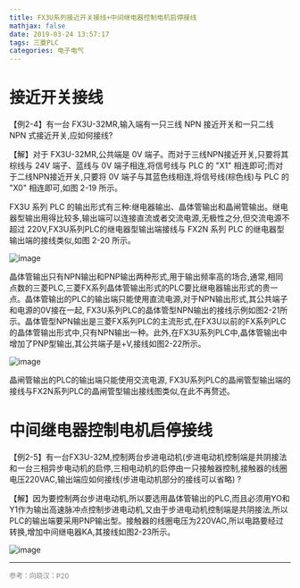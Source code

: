 ```yaml
---
title: FX3U系列接近开关接线+中间继电器控制电机启停接线
mathjax: false
date: 2019-03-24 13:57:17
tags: 三菱PLC
categories: 电子电气
---
```


# 接近开关接线

【例2-4】有一台 FX3U-32MR,输入端有一只三线 NPN 接近开关和一只二线 NPN 式接近开关,应如何接线?

<!--more-->

【解】对于 FX3U-32MR,公共端是 0V 端子。而对于三线NPN接近开关,只要将其棕线与 24V 端子、蓝线与 0V 端子相连,将信号线与 PLC 的 "X1" 相连即可;而对于二线NPN接近开关,只要将 0V 端子与其蓝色线相连,将信号线(棕色线)与 PLC 的 "X0" 相连即可,如图 2-19 所示。

FX3U 系列 PLC 的输出形式有三种:继电器输出、晶体管输出和晶闸管输出。继电器型输出用得比较多,输出端可以连接直流或者交流电源,无极性之分,但交流电源不超过 220V,FX3U系列PLC的继电器型输出端接线与 FX2N 系列 PLC 的继电器型输出端的接线类似,如图 2-20 所示。


![image](http://image.huvjie.com/190324-01_img01.jpg)

晶体管输出只有NPN输出和PNP输出两种形式,用于输出频率高的场合,通常,相同点数的三菱PLC,三菱FX系列晶体管输出形式的PLC要比继电器输出形式的贵一点。晶体管输出的PLC的输出端只能使用直流电源,对于NPN输出形式,其公共端子和电源的0V接在一起, FX3U系列PLC的晶体管型NPN输出的接线示例如图2-21所示。晶体管型NPN输出是三菱FX系列PLC的主流形式,在FX3U以前的FX系列PLC的晶体管输出形式中,只有NPN输出一种。此外,在FX3U系列PLC中,晶体管输出中增加了PNP型输出,其公共端子是+V,接线如图2-22所示。

![image](http://image.huvjie.com/190324-01_img02.jpg)

晶闸管输出的PLC的输出端只能使用交流电源, FX3U系列PLC的晶闸管型输出端的接线与FX2N系列PLC的晶闸管型输出接线图类似,在此不再赘述。

# 中间继电器控制电机启停接线

【例2-5】有一台FX3U-32M,控制两台步进电动机(步进电动机控制端是共阴接法和一台三相异步电动机的启停,三相电动机的启停由一只接触器控制,接触器的线圈电压220VAC,输出端应如何接线(步进电动机部分的接线可以省略) ?


【解】因为要控制两台步进电动机,所以要选用晶体管输出的PLC,而且必须用YO和Y1作为输出高速脉冲点控制步进电动机,又由于步进电动机控制端是共阴接法,所以PLC的输出端要采用PNP输出型。接触器的线圈电压为220VAC,所以电路要经过转换,增加中间继电器KA,其接线如图2-23所示。

![image](http://image.huvjie.com/190324-01_img03.jpg)

<hr/>
<span style="color:gray;font-size:12px">
参考：向晓汉：P20
</span>
